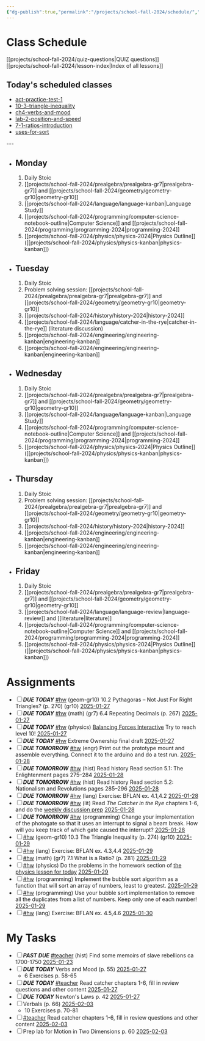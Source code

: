 ```yaml
---
{"dg-publish":true,"permalink":"/projects/school-fall-2024/schedule/","tags":["gardenEntry"]}
---
```



# Class Schedule

[[projects/school-fall-2024/quiz-questions\|QUIZ questions]]
[[projects/school-fall-2024/lesson-index\|Index of all lessons]]

## Today's scheduled classes

<div><ul class="dataview list-view-ul"><li><span><a data-tooltip-position="top" aria-label="projects/school-fall-2024/act-prep/act-practice-test-1.md" data-href="projects/school-fall-2024/act-prep/act-practice-test-1.md" href="projects/school-fall-2024/act-prep/act-practice-test-1.md" class="internal-link" target="_blank" rel="noopener nofollow">act-practice-test-1</a></span></li><li><span><a data-tooltip-position="top" aria-label="projects/school-fall-2024/geometry/lessons/10-3-triangle-inequality.md" data-href="projects/school-fall-2024/geometry/lessons/10-3-triangle-inequality.md" href="projects/school-fall-2024/geometry/lessons/10-3-triangle-inequality.md" class="internal-link" target="_blank" rel="noopener nofollow">10-3-triangle-inequality</a></span></li><li><span><a data-tooltip-position="top" aria-label="projects/school-fall-2024/language/lessons/ch4-verbs-and-mood.md" data-href="projects/school-fall-2024/language/lessons/ch4-verbs-and-mood.md" href="projects/school-fall-2024/language/lessons/ch4-verbs-and-mood.md" class="internal-link" target="_blank" rel="noopener nofollow">ch4-verbs-and-mood</a></span></li><li><span><a data-tooltip-position="top" aria-label="projects/school-fall-2024/physics/lessons/lab-2-position-and-speed.md" data-href="projects/school-fall-2024/physics/lessons/lab-2-position-and-speed.md" href="projects/school-fall-2024/physics/lessons/lab-2-position-and-speed.md" class="internal-link" target="_blank" rel="noopener nofollow">lab-2-position-and-speed</a></span></li><li><span><a data-tooltip-position="top" aria-label="projects/school-fall-2024/prealgebra/lessons/7-1-ratios-introduction.md" data-href="projects/school-fall-2024/prealgebra/lessons/7-1-ratios-introduction.md" href="projects/school-fall-2024/prealgebra/lessons/7-1-ratios-introduction.md" class="internal-link" target="_blank" rel="noopener nofollow">7-1-ratios-introduction</a></span></li><li><span><a data-tooltip-position="top" aria-label="projects/school-fall-2024/programming/lessons/uses-for-sort.md" data-href="projects/school-fall-2024/programming/lessons/uses-for-sort.md" href="projects/school-fall-2024/programming/lessons/uses-for-sort.md" class="internal-link" target="_blank" rel="noopener nofollow">uses-for-sort</a></span></li></ul></div>
---


- ## Monday

    1. Daily Stoic
    2. [[projects/school-fall-2024/prealgebra/prealgebra-gr7\|prealgebra-gr7]] and [[projects/school-fall-2024/geometry/geometry-gr10\|geometry-gr10]]
    3. [[projects/school-fall-2024/language/language-kanban\|Language Study]]
    4. [[projects/school-fall-2024/programming/computer-science-notebook-outline\|Computer Science]] and [[projects/school-fall-2024/programming/programming-2024\|programming-2024]]
    5. [[projects/school-fall-2024/physics/physics-2024\|Physics Outline]]  ([[projects/school-fall-2024/physics/physics-kanban\|physics-kanban]])

- ## Tuesday

    1. Daily Stoic
    2. Problem solving session: [[projects/school-fall-2024/prealgebra/prealgebra-gr7\|prealgebra-gr7]] and [[projects/school-fall-2024/geometry/geometry-gr10\|geometry-gr10]]
    3. [[projects/school-fall-2024/history/history-2024\|history-2024]]
    4. [[projects/school-fall-2024/language/catcher-in-the-rye\|catcher-in-the-rye]] (literature discussion)
    5. [[projects/school-fall-2024/engineering/engineering-kanban\|engineering-kanban]]
    6. [[projects/school-fall-2024/engineering/engineering-kanban\|engineering-kanban]]

- ## Wednesday

    1. Daily Stoic
    2. [[projects/school-fall-2024/prealgebra/prealgebra-gr7\|prealgebra-gr7]] and [[projects/school-fall-2024/geometry/geometry-gr10\|geometry-gr10]]
    3. [[projects/school-fall-2024/language/language-kanban\|Language Study]]
    4. [[projects/school-fall-2024/programming/computer-science-notebook-outline\|Computer Science]] and [[projects/school-fall-2024/programming/programming-2024\|programming-2024]]
    5. [[projects/school-fall-2024/physics/physics-2024\|Physics Outline]]  ([[projects/school-fall-2024/physics/physics-kanban\|physics-kanban]])

- ## Thursday
    1. Daily Stoic
    2. Problem solving session: [[projects/school-fall-2024/prealgebra/prealgebra-gr7\|prealgebra-gr7]] and [[projects/school-fall-2024/geometry/geometry-gr10\|geometry-gr10]] 
    3. [[projects/school-fall-2024/history/history-2024\|history-2024]]
    4. [[projects/school-fall-2024/engineering/engineering-kanban\|engineering-kanban]]
    5. [[projects/school-fall-2024/engineering/engineering-kanban\|engineering-kanban]]

- ## Friday

    1. Daily Stoic
    2. [[projects/school-fall-2024/prealgebra/prealgebra-gr7\|prealgebra-gr7]] and [[projects/school-fall-2024/geometry/geometry-gr10\|geometry-gr10]]
    3. [[projects/school-fall-2024/language/language-review\|language-review]] and [[literature\|literature]]
    4. [[projects/school-fall-2024/programming/computer-science-notebook-outline\|Computer Science]] and [[projects/school-fall-2024/programming/programming-2024\|programming-2024]]
    5. [[projects/school-fall-2024/physics/physics-2024\|Physics Outline]]  ([[projects/school-fall-2024/physics/physics-kanban\|physics-kanban]])

# Assignments

<div><ul class="contains-task-list"><li data-task=" " class="dataview task-list-item"><input type="checkbox" class="dataview task-list-item-checkbox"><span><strong><em>DUE TODAY</em></strong> <a href="#hw" class="tag" target="_blank" rel="noopener nofollow">#hw</a> (geom-gr10) 10.2 Pythagoras – Not Just For Right Triangles?  (p. 270) (gr10) <a data-href="2025-01-27" href="2025-01-27" class="internal-link" target="_blank" rel="noopener nofollow">2025-01-27</a></span></li><li data-task=" " class="dataview task-list-item"><input type="checkbox" class="dataview task-list-item-checkbox"><span><strong><em>DUE TODAY</em></strong> <a href="#hw" class="tag" target="_blank" rel="noopener nofollow">#hw</a> (math) (gr7) 6.4 Repeating Decimals (p. 267) <a data-href="2025-01-27" href="2025-01-27" class="internal-link" target="_blank" rel="noopener nofollow">2025-01-27</a></span></li><li data-task=" " class="dataview task-list-item"><input type="checkbox" class="dataview task-list-item-checkbox"><span><strong><em>DUE TODAY</em></strong> <a href="#hw" class="tag" target="_blank" rel="noopener nofollow">#hw</a> (physics) <a data-tooltip-position="top" aria-label="https://www.physicsclassroom.com/Physics-Interactives/Forces-in-2D/Equilibrium" rel="noopener nofollow" class="external-link" href="https://www.physicsclassroom.com/Physics-Interactives/Forces-in-2D/Equilibrium" target="_blank">Balancing Forces Interactive</a> Try to reach level 10! <a data-href="2025-01-27" href="2025-01-27" class="internal-link" target="_blank" rel="noopener nofollow">2025-01-27</a></span></li><li data-task=" " class="dataview task-list-item"><input type="checkbox" class="dataview task-list-item-checkbox"><span><strong><em>DUE TODAY</em></strong> <a href="#hw" class="tag" target="_blank" rel="noopener nofollow">#hw</a> Extreme Ownership final draft <a data-href="2025-01-27" href="2025-01-27" class="internal-link" target="_blank" rel="noopener nofollow">2025-01-27</a></span></li><li data-task=" " class="dataview task-list-item"><input type="checkbox" class="dataview task-list-item-checkbox"><span><strong><em>DUE TOMORROW</em></strong> <a href="#hw" class="tag" target="_blank" rel="noopener nofollow">#hw</a> (engr) Print out the prototype mount and assemble everything. Connect it to the arduino and do a test run. <a data-href="2025-01-28" href="2025-01-28" class="internal-link" target="_blank" rel="noopener nofollow">2025-01-28</a></span></li><li data-task=" " class="dataview task-list-item"><input type="checkbox" class="dataview task-list-item-checkbox"><span><strong><em>DUE TOMORROW</em></strong> <a href="#hw" class="tag" target="_blank" rel="noopener nofollow">#hw</a> (hist) Read history  Read section 5.1: The Enlightenment pages 275–284 <a data-href="2025-01-28" href="2025-01-28" class="internal-link" target="_blank" rel="noopener nofollow">2025-01-28</a></span></li><li data-task=" " class="dataview task-list-item"><input type="checkbox" class="dataview task-list-item-checkbox"><span><strong><em>DUE TOMORROW</em></strong> <a href="#hw" class="tag" target="_blank" rel="noopener nofollow">#hw</a> (hist) Read history  Read section 5.2: Nationalism and Revolutions pages 285–296 <a data-href="2025-01-28" href="2025-01-28" class="internal-link" target="_blank" rel="noopener nofollow">2025-01-28</a></span></li><li data-task=" " class="dataview task-list-item"><input type="checkbox" class="dataview task-list-item-checkbox"><span><strong><em>DUE TOMORROW</em></strong> <a href="#hw" class="tag" target="_blank" rel="noopener nofollow">#hw</a> (lang) Exercise: BFLAN ex. 4.1,4.2 <a data-href="2025-01-28" href="2025-01-28" class="internal-link" target="_blank" rel="noopener nofollow">2025-01-28</a></span></li><li data-task=" " class="dataview task-list-item"><input type="checkbox" class="dataview task-list-item-checkbox"><span><strong><em>DUE TOMORROW</em></strong> <a href="#hw" class="tag" target="_blank" rel="noopener nofollow">#hw</a> (lit) Read <em>The Catcher in the Rye</em> chapters 1-6, and do the <a data-tooltip-position="top" aria-label="https://school.ginosterous.com/projects/school-fall-2024/language/catcher-in-the-rye" rel="noopener nofollow" class="external-link" href="https://school.ginosterous.com/projects/school-fall-2024/language/catcher-in-the-rye" target="_blank">weekly discussion prep</a> <a data-href="2025-01-28" href="2025-01-28" class="internal-link" target="_blank" rel="noopener nofollow">2025-01-28</a></span></li><li data-task=" " class="dataview task-list-item"><input type="checkbox" class="dataview task-list-item-checkbox"><span><strong><em>DUE TOMORROW</em></strong> <a href="#hw" class="tag" target="_blank" rel="noopener nofollow">#hw</a> (programming) Change your implementation of the photogate so that it uses an interrupt to signal a beam break. How will you keep track of which gate caused the interrupt? <a data-href="2025-01-28" href="2025-01-28" class="internal-link" target="_blank" rel="noopener nofollow">2025-01-28</a></span></li><li data-task=" " class="dataview task-list-item"><input type="checkbox" class="dataview task-list-item-checkbox"><span><a href="#hw" class="tag" target="_blank" rel="noopener nofollow">#hw</a> (geom-gr10) 10.3 The Triangle Inequality  (p. 274) (gr10) <a data-href="2025-01-29" href="2025-01-29" class="internal-link" target="_blank" rel="noopener nofollow">2025-01-29</a></span></li><li data-task=" " class="dataview task-list-item"><input type="checkbox" class="dataview task-list-item-checkbox"><span><a href="#hw" class="tag" target="_blank" rel="noopener nofollow">#hw</a> (lang) Exercise: BFLAN ex. 4.3,4.4 <a data-href="2025-01-29" href="2025-01-29" class="internal-link" target="_blank" rel="noopener nofollow">2025-01-29</a></span></li><li data-task=" " class="dataview task-list-item"><input type="checkbox" class="dataview task-list-item-checkbox"><span><a href="#hw" class="tag" target="_blank" rel="noopener nofollow">#hw</a> (math) (gr7) 7.1 What is a Ratio? (p. 281) <a data-href="2025-01-29" href="2025-01-29" class="internal-link" target="_blank" rel="noopener nofollow">2025-01-29</a></span></li><li data-task=" " class="dataview task-list-item"><input type="checkbox" class="dataview task-list-item-checkbox"><span><a href="#hw" class="tag" target="_blank" rel="noopener nofollow">#hw</a> (physics) Do the problems in the homework section of <a data-tooltip-position="top" aria-label="https://school.ginosterous.com/projects/school-fall-2024/physics/lessons/lab-2-position-and-speed" rel="noopener nofollow" class="external-link" href="https://school.ginosterous.com/projects/school-fall-2024/physics/lessons/lab-2-position-and-speed" target="_blank">the physics lesson for today</a> <a data-href="2025-01-29" href="2025-01-29" class="internal-link" target="_blank" rel="noopener nofollow">2025-01-29</a></span></li><li data-task=" " class="dataview task-list-item"><input type="checkbox" class="dataview task-list-item-checkbox"><span><a href="#hw" class="tag" target="_blank" rel="noopener nofollow">#hw</a> (programming) Implement the bubble sort algorithm as a function that will sort an array of numbers, least to greatest. <a data-href="2025-01-29" href="2025-01-29" class="internal-link" target="_blank" rel="noopener nofollow">2025-01-29</a></span></li><li data-task=" " class="dataview task-list-item"><input type="checkbox" class="dataview task-list-item-checkbox"><span><a href="#hw" class="tag" target="_blank" rel="noopener nofollow">#hw</a> (programming) Use your bubble sort implementation to remove all the duplicates from a list of numbers. Keep only one of each number! <a data-href="2025-01-29" href="2025-01-29" class="internal-link" target="_blank" rel="noopener nofollow">2025-01-29</a></span></li><li data-task=" " class="dataview task-list-item"><input type="checkbox" class="dataview task-list-item-checkbox"><span><a href="#hw" class="tag" target="_blank" rel="noopener nofollow">#hw</a> (lang) Exercise: BFLAN ex. 4.5,4.6 <a data-href="2025-01-30" href="2025-01-30" class="internal-link" target="_blank" rel="noopener nofollow">2025-01-30</a></span></li></ul></div>

# My Tasks

<div><ul class="contains-task-list"><li data-task=" " class="dataview task-list-item"><input type="checkbox" class="dataview task-list-item-checkbox"><span><strong><em>PAST DUE</em></strong> <a href="#teacher" class="tag" target="_blank" rel="noopener nofollow">#teacher</a> (hist) Find some memoirs of slave rebellions ca 1700-1750 <a data-href="2025-01-23" href="2025-01-23" class="internal-link" target="_blank" rel="noopener nofollow">2025-01-23</a></span></li><li data-task=" " class="dataview task-list-item"><input type="checkbox" class="dataview task-list-item-checkbox"><span><strong><em>DUE TODAY</em></strong> Verbs and Mood (p. 55) <a data-href="2025-01-27" href="2025-01-27" class="internal-link" target="_blank" rel="noopener nofollow">2025-01-27</a></span><ul class="contains-task-list"><li class="dataview task-list-basic-item"><span>6 Exercises p. 58-65</span></li></ul></li><li data-task=" " class="dataview task-list-item"><input type="checkbox" class="dataview task-list-item-checkbox"><span><strong><em>DUE TODAY</em></strong> <a href="#teacher" class="tag" target="_blank" rel="noopener nofollow">#teacher</a> Read catcher chapters 1-6, fill in review questions and other content <a data-href="2025-01-27" href="2025-01-27" class="internal-link" target="_blank" rel="noopener nofollow">2025-01-27</a></span></li><li data-task=" " class="dataview task-list-item"><input type="checkbox" class="dataview task-list-item-checkbox"><span><strong><em>DUE TODAY</em></strong> Newton's Laws p. 42 <a data-href="2025-01-27" href="2025-01-27" class="internal-link" target="_blank" rel="noopener nofollow">2025-01-27</a></span></li><li data-task=" " class="dataview task-list-item"><input type="checkbox" class="dataview task-list-item-checkbox"><span>Verbals (p. 66) <a data-href="2025-02-03" href="2025-02-03" class="internal-link" target="_blank" rel="noopener nofollow">2025-02-03</a></span><ul class="contains-task-list"><li class="dataview task-list-basic-item"><span>10 Exercises p. 70-81</span></li></ul></li><li data-task=" " class="dataview task-list-item"><input type="checkbox" class="dataview task-list-item-checkbox"><span><a href="#teacher" class="tag" target="_blank" rel="noopener nofollow">#teacher</a> Read catcher chapters 1-6, fill in review questions and other content <a data-href="2025-02-03" href="2025-02-03" class="internal-link" target="_blank" rel="noopener nofollow">2025-02-03</a></span></li><li data-task=" " class="dataview task-list-item"><input type="checkbox" class="dataview task-list-item-checkbox"><span>Prep lab for Motion in Two Dimensions p. 60 <a data-href="2025-02-03" href="2025-02-03" class="internal-link" target="_blank" rel="noopener nofollow">2025-02-03</a></span></li></ul></div>